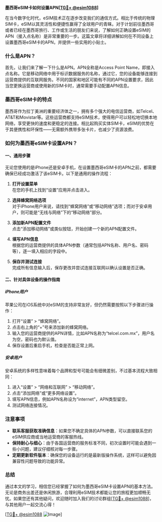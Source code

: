 **墨西哥eSIM卡如何设置APN[[TG💪+ @esim1088](https://t.me/s/esim1088)]**

在当今数字化时代，eSIM技术正在逐步改变我们的通信方式。相比于传统的物理SIM卡，eSIM以其灵活性和便捷性赢得了全球用户的青睐。对于计划前往墨西哥或者已经在墨西哥旅行、工作或生活的朋友们来说，了解如何正确设置eSIM的APN（接入点名称）是非常重要的一步。这篇文章将详细讲解如何在不同设备上设置墨西哥eSIM卡的APN，并提供一些实用的小贴士。

### 什么是APN？

首先，让我们来了解一下什么是APN。APN全称是Access Point Name，即接入点名称。它是移动网络中用于标识数据服务的名称，通过它，您的设备能够连接到运营商提供的互联网服务。不同的国家和地区可能有不同的APN设置要求，因此当您更换运营商或使用新的SIM卡时，通常需要手动配置APN信息。

### 墨西哥eSIM卡的特点

墨西哥作为拉丁美洲的重要经济体之一，拥有多个强大的电信运营商，如Telcel、AT&T和Movistar等。这些运营商都支持eSIM技术，使得用户可以轻松地切换本地网络，享受更快的速度和更稳定的连接。相比起购买实体SIM卡，eSIM的优势在于其便携性和环保性——无需额外携带多张卡片，也减少了资源浪费。

### 如何为墨西哥eSIM卡设置APN？

#### 一、通用步骤

无论您使用的是iPhone还是安卓手机，在设置墨西哥eSIM卡的APN之前，都需要确保已经成功激活了该eSIM卡。以下是通用的操作流程：

1. **打开设置菜单**  
   在您的手机上找到“设置”应用并点击进入。

2. **选择蜂窝网络选项**  
   对于iPhone用户来说，请找到“蜂窝网络”或“移动网络”选项；而对于安卓用户，则可能是“无线与网络”下的“移动网络”部分。

3. **添加新APN配置文件**  
   点击“添加移动网络”或类似按钮，开始创建一个新的APN配置文件。

4. **填写APN信息**  
   根据您的运营商提供的具体APN参数（通常包括APN名称、用户名、密码等），逐一填入相应的字段中。

5. **保存并测试连接**  
   完成所有信息输入后，保存更改并尝试连接互联网以确认设置是否正确。

#### 二、针对具体设备的操作指南

##### iPhone用户

苹果公司在iOS系统中对eSIM的支持非常友好，但仍然需要按照以下步骤进行操作：

1. 打开“设置” > “蜂窝网络”。
2. 点击右上角的“+”号来添加新的蜂窝网络。
3. 输入您的运营商提供的APN详情，比如APN名称为“telcel.com.mx”，用户名为空，密码也为默认值。
4. 保存设置后重启手机，检查是否能正常上网。

##### 安卓用户

安卓系统的多样性意味着每个品牌和型号可能会有细微差别，不过基本流程大致相同：

1. 进入“设置” > “网络和互联网” > “移动网络”。
2. 点击“添加网络”或“更多网络设置”。
3. 填写APN信息，例如APN名称设为“internet”，APN类型留空。
4. 测试网络连接情况。

### 注意事项

- **联系客服获取准确信息**：如果您不确定具体的APN参数，可以直接联系您的eSIM供应商或当地运营商的客服热线。
- **保持耐心与细心**：由于各国运营商的服务标准不同，初次设置时可能会遇到一些小问题，建议仔细核对每一步骤。
- **定期更新软件版本**：确保您的设备运行的是最新版操作系统，这样可以避免因兼容性问题导致的功能异常。

### 总结

通过本文的学习，相信您已经掌握了如何为墨西哥eSIM卡设置APN的基本方法。无论是商务出差还是休闲旅游，合理利用eSIM技术都能让您的旅程更加顺畅无忧。如果您还有其他疑问，欢迎随时加入我们的讨论群组[[TG💪+ @esim1088](https://t.me/s/esim1088)]，与其他用户一起交流心得！

[[TG💪+ @esim1088](https://t.me/s/esim1088) ![Image](https://i.postimg.cc/4NQfJmqS/Snipaste-2025-05-13-00-14-12.png)]